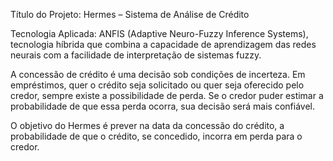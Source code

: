 Título do Projeto: Hermes – Sistema de Análise de Crédito

Tecnologia Aplicada:  ANFIS (Adaptive Neuro-Fuzzy Inference Systems), tecnologia híbrida  que combina a capacidade de aprendizagem das redes neurais com a facilidade de interpretação de sistemas fuzzy.

A concessão de crédito é uma decisão sob condições de incerteza. Em empréstimos,  quer o crédito seja solicitado ou quer seja oferecido pelo credor, sempre existe a possibilidade de perda. Se o credor puder estimar a probabilidade de que essa perda ocorra, sua decisão será mais confiável.

O objetivo do Hermes é prever na data da concessão do crédito, a probabilidade de que o crédito, se concedido, incorra em perda para o credor.